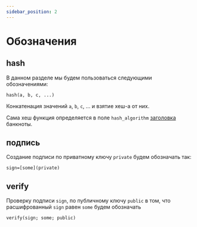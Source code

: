 ```yaml
---
sidebar_position: 2
---
```


# Обозначения

## hash

В данном разделе мы будем пользоваться следующими обозначениями:
```
hash(a, b, c, ...)
```
Конкатенация значений `a`, `b`, `c`, ... 
и взятие хеш-а от них.

Сама хеш функция определяется 
в поле `hash_algorithm` 
[заголовка](04-banknote/header.md)
банкноты.

## подпись

Создание подписи по приватному ключу `private` будем обозначать 
так:
```
sign=[some](private)
```

## verify 
Проверку подписи `sign`, 
по публичному ключу `public` 
в том, что расшифрованный `sign` равен `some`
будем обозначать
```
verify(sign; some; public)
```
